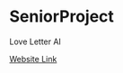 # SeniorProject
Love Letter AI

[Website Link](http://turing.plymouth.edu/~kgneil/LoveLetter/game.php)
